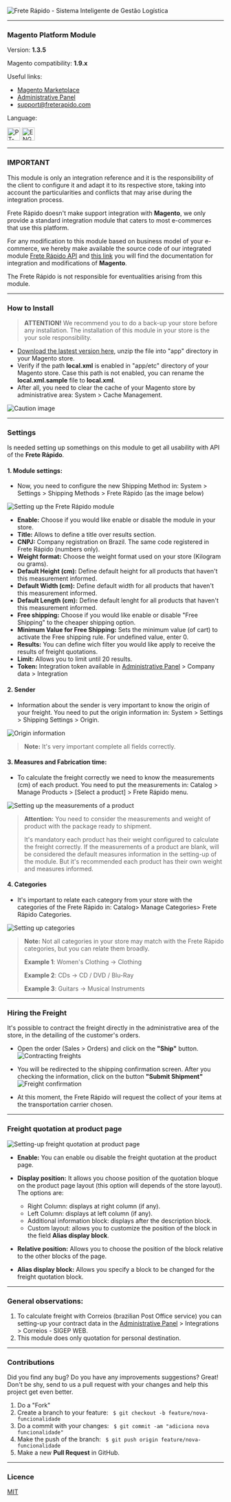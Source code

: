 
![Frete Rápido - Sistema Inteligente de Gestão Logística](https://freterapido.com/imgs/frete_rapido.png)

<hr>


### **Magento Platform Module**

Version: **1.3.5**

Magento compatibility: **1.9.x**

Useful links:

- [Magento Marketplace][1]
- [Administrative Panel][2]
- [support@freterapido.com][3]

Language: 

[<img src="https://lipis.github.io/flag-icon-css/flags/4x3/br.svg" alt="PT-BR" height="30px" title="Portuguese-BR"/>][6] [<img src="https://lipis.github.io/flag-icon-css/flags/4x3/gb.svg" alt="ENG" height="30px" title="English"/>][7]

----------

### IMPORTANT

This module is only an integration reference and it is the responsibility of the client to configure it and adapt it to its respective store, taking into account the particularities and conflicts that may arise during the integration process.

Frete Rápido doesn't make support integration with **Magento**, we only provide a standard integration module that caters to most e-commerces that use this platform.

For any modification to this module based on business model of your e-commerce, we hereby make available the source code of our integrated module [Frete Rápido API][9] and [this link][8] you will find the documentation for integration and modifications of **Magento**.

The Frete Rápido is not responsible for eventualities arising from this module.

----------

### How to Install

>**<i class="icon-attention"></i>ATTENTION!** We recommend you to do a back-up your store before any installation. The installation of this module in your store is the your sole responsibility.


- [Download the lastest version here][4],  unzip the file into "app" directory in your Magento store.
- Verify if the path **local.xml** is enabled in "app/etc" directory of your Magento store. Case this path is not enabled, you can rename the **local.xml.sample** file to **local.xml**.
- After all, you need to clear the cache of your Magento store by administrative area: System > Cache Management.

![Caution image](https://dev.freterapido.com/imgs/magento_doc_english/attention_installation.PNG)

----------

### Settings

Is needed setting up somethings on this module to get all usability with API of the **Frete Rápido**.


#### 1. Module settings:

- Now, you need to configure the new Shipping Method in: System > Settings > Shipping Methods > Frete Rápido (as the image below)

![Setting up the Frete Rápido module](http://freterapido.com/dev/imgs/magento_doc_english/fr_module_config.PNG "Configurações do módulo")

- **Enable:** Choose if you would like enable or disable the module in your store.
- **Title:** Allows to define a title over results section.
- **CNPJ:** Company registration on Brazil. The same code registered in Frete Rápido (numbers only).
- **Weight format:** Choose the weight format used on your store (Kilogram ou grams).
- **Default Height (cm):** Define default height for all products that haven't this measurement informed.
- **Default Width (cm):** Define default width for all products that haven't this measurement informed.
- **Default Length (cm):** Define default lenght for all products that haven't this measurement informed.
- **Free shipping:** Choose if you would like enable or disable "Free Shipping" to the cheaper shipping option.
- **Minimum Value for Free Shipping:** Sets the minimum value (of cart) to activate the Free shipping rule. For undefined value, enter 0.
- **Results:** You can define wich filter you would like apply to receive the results of freight quotations.
- **Limit:** Allows you to limit until 20 results.
- **Token:** Integration token available in [Administrative Panel][2] > Company data > Integration

#### 2. Sender

- Information about the sender is very important to know the origin of your freight. You need to put the origin information in: System > Settings > Shipping Settings > Origin.

![Origin information](https://dev.freterapido.com/imgs/magento_doc_english/origin_settings.PNG "Origin information")

> **Note:** It's very important complete all fields correctly.

#### 3. Measures and Fabrication time:
- To calculate the freight correctly we need to know the measurements (cm) of each product. You need to put the measurements in: Catalog > Manage Products > [Select a product] > Frete Rápido menu.

![Setting up the measurements of a product](https://dev.freterapido.com/imgs/magento_doc_english/fr_products.PNG "Setting up the measurements of a product")

> **Attention:** You need to consider the measurements and weight of product with the package ready to shipment.
> 
> It's mandatory each product has their weight configured to calculate the freight correctly. If the measurements of a product are blank, will be considered the default measures information in the setting-up of the module. But it's recommended each product has their own weight and measures informed.

#### 4. Categories
- It's important to relate each category from your store with the categories of the Frete Rápido in: Catalog> Manage Categories> Frete Rápido Categories.

![Setting up categories](https://dev.freterapido.com/imgs/magento_doc_english/fr_categories.PNG)

> **Note:** Not all categories in your store may match with the Frete Rápido categories, but you can relate them broadly.
>
> **Example 1**: Women's Clothing -> Clothing
>
> **Example 2**: CDs -> CD / DVD / Blu-Ray
>
> **Example 3**: Guitars -> Musical Instruments

--------

### Hiring the Freight
It's possible to contract the freight directly in the administrative area of the store, in the detailing of the customer's orders.

* Open the order (Sales > Orders) and click on the **"Ship"** button.
![Contracting freights](https://dev.freterapido.com/imgs/magento_doc_english/order.png "Detailing of order")

* You will be redirected to the shipping confirmation screen. After you checking the information, click on the button **"Submit Shipment"**
![Freight confirmation](https://dev.freterapido.com/imgs/magento_doc_english/confirm_order.PNG "Freight confirmation")
* At this moment, the Frete Rápido will request the collect of your items at the transportation carrier chosen.

--------

### Freight quotation at product page
![Setting-up freight quotation at product page](https://dev.freterapido.com/imgs/magento_doc_english/fr_product_page.PNG "Setting-up freight quotation at product page")

- **Enable:** You can enable ou disable the freight quotation at the product page.
- **Display position:** It allows you choose position of the quotation bloque on the product page layout (this option will depends of the store layout). The options are:
	- Right Column: displays at right column (if any).
	- Left Column: displays at left column (if any).
	- Additional information block: displays after the description block.
	- Custom layout: allows you to customize the position of the block in the field **Alias display block**.

- **Relative position:** Allows you to choose the position of the block relative to the other blocks of the page.
- **Alias display block:** Allows you specify a block to be changed for the freight quotation block.

--------

### General observations:
1. To calculate freight with Correios (brazilian Post Office service) you can setting-up your contract data in the [Administrative Panel][2] > Integrations > Correios - SIGEP WEB.
2. This module does only quotation for personal destination.

--------

### Contributions
Did you find any bug? Do you have any improvements suggestions? Great! Don't be shy, send to us a pull request with your changes and help this project get even better.

1. Do a "Fork"
2. Create a branch to your feature: ` $ git checkout -b feature/nova-funcionalidade`
3. Do a commit with your changes: ` $ git commit -am "adiciona nova funcionalidade"`
4. Make the push of the branch: ` $ git push origin feature/nova-funcionalidade`
5. Make a new **Pull Request** in GitHub.

--------

### Licence
[MIT][5]


[1]: https://marketplace.magento.com/freterapido-frete-rapido.html "Magento Connect"
[2]: https://painel.freterapido.com "Painel do Frete Rápido"
[3]: mailto:support@freterapido.com ":)"
[4]: https://github.com/freterapido/freterapido_magento/archive/master.zip
[5]: https://github.com/freterapido/freterapido_magento/blob/master/LICENSE
[6]: https://github.com/freterapido/freterapido_magento/blob/master/README.md
[7]: https://github.com/freterapido/freterapido_magento/blob/master/README_EN.md
[8]: http://devdocs.magento.com/
[9]: https://dev.freterapido.com
